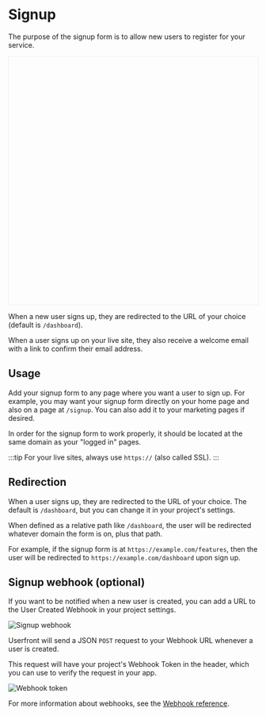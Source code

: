 # Signup

The purpose of the signup form is to allow new users to register for your service.

<iframe
  :src="`https://test-demo1234.userfront.dev/signup`"
  frameborder="0"
  style="width:100%;min-height:500px;border:1px solid #eee;"
></iframe>

When a new user signs up, they are redirected to the URL of your choice (default is `/dashboard`).

When a user signs up on your live site, they also receive a welcome email with a link to confirm their email address.

## Usage

Add your signup form to any page where you want a user to sign up. For example, you may want your signup form directly on your home page and also on a page at `/signup`. You can also add it to your marketing pages if desired.

In order for the signup form to work properly, it should be located at the same domain as your "logged in" pages.

:::tip
For your live sites, always use `https://` (also called SSL).
:::

## Redirection

When a user signs up, they are redirected to the URL of your choice. The default is `/dashboard`, but you can change it in your project's settings.

When defined as a relative path like `/dashboard`, the user will be redirected whatever domain the form is on, plus that path.

For example, if the signup form is at `https://example.com/features`, then the user will be redirected to `https://example.com/dashboard` upon sign up.

## Signup webhook (optional)

If you want to be notified when a new user is created, you can add a URL to the
User Created Webhook in your project settings.

![Signup webhook](https://res.cloudinary.com/component/image/upload/v1582764381/webhook_url_qcmvkl.png)

Userfront will send a JSON `POST` request to your Webhook URL whenever a user is created.

This request will have your project's Webhook Token in the header, which you can use to verify the request in your app.

![Webhook token](https://res.cloudinary.com/component/image/upload/v1583364091/guide/webhook_token.png)

For more information about webhooks, see the [Webhook reference](../docs/webhooks).
